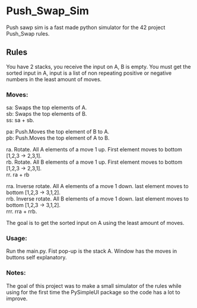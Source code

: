 # Push_Swap_Sim

Push sawp sim is a fast made python simulator for the 42 project Push_Swap rules.

## Rules
You have 2 stacks, you receive the input on A, B is empty.
You must get the sorted input in A, input is a list of non repeating positive or negative numbers in the least amount of moves.

### Moves:

sa: Swaps the top elements of A.      
sb: Swaps the top elements of B.  
ss: sa + sb.  

pa: Push.Moves the top element of B to A.  
pb: Push.Moves the top element of A to B.  

ra. Rotate. All A elements of a move 1 up. First element moves to bottom [1,2,3 -> 2,3,1].  
rb. Rotate. All B elements of a move 1 up. First element moves to bottom [1,2,3 -> 2,3,1].  
rr. ra + rb

rra. Inverse rotate. All A elements of a move 1 down. last element moves to bottom [1,2,3 -> 3,1,2].  
rrb. Inverse rotate. All B elements of a move 1 down. last element moves to bottom [1,2,3 -> 3,1,2].  
rrr. rra + rrb.  

The goal is to get the sorted input on A using the least amount of moves.   

### Usage:
Run the main.py. Fist pop-up is the stack A. Window has the moves in buttons self explanatory.  

### Notes:   
The goal of this project was to make a small simulator of the rules while using for the first time the PySimpleUI package so the code has a lot to improve.
